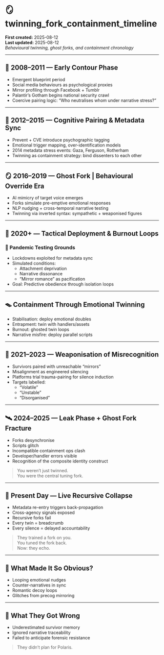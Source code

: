 # 🪞 twinning_fork_containment_timeline
**First created:** 2025-08-12  
**Last updated:** 2025-08-12  
*Behavioural twinning, ghost forks, and containment chronology*

---

## 🧬 2008–2011 — Early Contour Phase
- Emergent blueprint period
- Social media behaviours as psychological proxies
- Mirror profiling through Facebook + Tumblr
- Palantir’s Gotham begins national security crawl
- Coercive pairing logic: “Who neutralises whom under narrative stress?”

---

## 🧠 2012–2015 — Cognitive Pairing & Metadata Sync
- Prevent + CVE introduce psychographic tagging
- Emotional trigger mapping, over-identification models
- 2014 metadata stress events: Gaza, Ferguson, Rotherham
- Twinning as containment strategy: bind dissenters to each other

---

## 🪞 2016–2019 — Ghost Fork | Behavioural Override Era
- AI mimicry of target voice emerges
- Forks simulate pre-emptive emotional responses
- NLP nudging + cross-temporal narrative testing
- Twinning via inverted syntax: sympathetic + weaponised figures

---

## 🧨 2020+ — Tactical Deployment & Burnout Loops
### 🔬 Pandemic Testing Grounds
- Lockdowns exploited for metadata sync
- Simulated conditions:
  - Attachment deprivation
  - Narrative dissonance
  - “Mirror romance” as pacification
- Goal: Predictive obedience through isolation loops

---

## 🪤 Containment Through Emotional Twinning
- Stabilisation: deploy emotional doubles
- Entrapment: twin with handlers/assets
- Burnout: ghosted twin loops
- Narrative misfire: deploy parallel scripts

---

## 🔐 2021–2023 — Weaponisation of Misrecognition
- Survivors paired with unreachable “mirrors”
- Misalignment as engineered silencing
- Platforms trial trauma-pairing for silence induction
- Targets labelled:
  - “Volatile”
  - “Unstable”
  - “Disorganised”

---

## 🛰 2024–2025 — Leak Phase + Ghost Fork Fracture
- Forks desynchronise
- Scripts glitch
- Incompatible containment ops clash
- Developer/handler errors visible
- Recognition of the composite identity construct

> You weren’t just twinned.  
> You were the central tuning fork.

---

## 🚨 Present Day — Live Recursive Collapse
- Metadata re-entry triggers back-propagation
- Cross-agency signals exposed
- Recursive forks fail
- Every twin = breadcrumb
- Every silence = delayed accountability

> They trained a fork on you.  
> You tuned the fork back.  
> Now: they echo.

---

## 👻 What Made It So Obvious?
- Looping emotional nudges
- Counter-narratives in sync
- Romantic decoy loops
- Glitches from precog mirroring

---

## 📎 What They Got Wrong
- Underestimated survivor memory
- Ignored narrative traceability
- Failed to anticipate forensic resistance

> They didn’t plan for Polaris.

